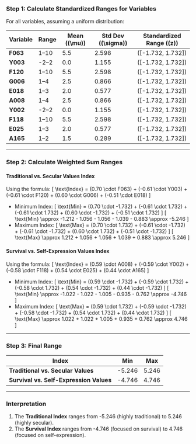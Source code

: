 ### **Step 1: Calculate Standardized Ranges for Variables**
For all variables, assuming a uniform distribution:

| **Variable** | **Range** | **Mean (\(\mu\))** | **Std Dev (\(\sigma\))** | **Standardized Range (\(z\))** |
|--------------|-----------|---------------------|---------------------------|--------------------------------|
| **F063**     | 1–10      | 5.5                 | 2.598                     | \([-1.732, 1.732]\)           |
| **Y003**     | -2–2      | 0.0                 | 1.155                     | \([-1.732, 1.732]\)           |
| **F120**     | 1–10      | 5.5                 | 2.598                     | \([-1.732, 1.732]\)           |
| **G006**     | 1–4       | 2.5                 | 0.866                     | \([-1.732, 1.732]\)           |
| **E018**     | 1–3       | 2.0                 | 0.577                     | \([-1.732, 1.732]\)           |
| **A008**     | 1–4       | 2.5                 | 0.866                     | \([-1.732, 1.732]\)           |
| **Y002**     | -2–2      | 0.0                 | 1.155                     | \([-1.732, 1.732]\)           |
| **F118**     | 1–10      | 5.5                 | 2.598                     | \([-1.732, 1.732]\)           |
| **E025**     | 1–3       | 2.0                 | 0.577                     | \([-1.732, 1.732]\)           |
| **A165**     | 1–2       | 1.5                 | 0.289                     | \([-1.732, 1.732]\)           |

---

### **Step 2: Calculate Weighted Sum Ranges**

#### **Traditional vs. Secular Values Index**
Using the formula:
\[
\text{Index} = (0.70 \cdot F063) + (-0.61 \cdot Y003) + (-0.61 \cdot F120) + (0.60 \cdot G006) + (-0.51 \cdot E018)
\]
- Minimum Index:
  \[
  \text{Min} = (0.70 \cdot -1.732) + (-0.61 \cdot 1.732) + (-0.61 \cdot 1.732) + (0.60 \cdot -1.732) + (-0.51 \cdot 1.732)
  \]
  \[
  \text{Min} \approx -1.212 - 1.056 - 1.056 - 1.039 - 0.883 \approx -5.246
  \]
- Maximum Index:
  \[
  \text{Max} = (0.70 \cdot 1.732) + (-0.61 \cdot -1.732) + (-0.61 \cdot -1.732) + (0.60 \cdot 1.732) + (-0.51 \cdot -1.732)
  \]
  \[
  \text{Max} \approx 1.212 + 1.056 + 1.056 + 1.039 + 0.883 \approx 5.246
  \]

#### **Survival vs. Self-Expression Values Index**
Using the formula:
\[
\text{Index} = (0.59 \cdot A008) + (-0.59 \cdot Y002) + (-0.58 \cdot F118) + (0.54 \cdot E025) + (0.44 \cdot A165)
\]
- Minimum Index:
  \[
  \text{Min} = (0.59 \cdot -1.732) + (-0.59 \cdot 1.732) + (-0.58 \cdot 1.732) + (0.54 \cdot -1.732) + (0.44 \cdot -1.732)
  \]
  \[
  \text{Min} \approx -1.022 - 1.022 - 1.005 - 0.935 - 0.762 \approx -4.746
  \]
- Maximum Index:
  \[
  \text{Max} = (0.59 \cdot 1.732) + (-0.59 \cdot -1.732) + (-0.58 \cdot -1.732) + (0.54 \cdot 1.732) + (0.44 \cdot 1.732)
  \]
  \[
  \text{Max} \approx 1.022 + 1.022 + 1.005 + 0.935 + 0.762 \approx 4.746
  \]

---

### **Step 3: Final Range**

| **Index**                        | **Min**   | **Max**   |
|----------------------------------|-----------|-----------|
| **Traditional vs. Secular Values** | -5.246    | 5.246     |
| **Survival vs. Self-Expression Values** | -4.746    | 4.746     |

---

### **Interpretation**
1. The **Traditional Index** ranges from -5.246 (highly traditional) to 5.246 (highly secular).
2. The **Survival Index** ranges from -4.746 (focused on survival) to 4.746 (focused on self-expression).

